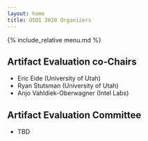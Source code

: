```yaml
---
layout: home
title: OSDI 2020 Organizers
---
```


{% include_relative menu.md %}

## Artifact Evaluation co-Chairs

* Eric Eide (University of Utah)
* Ryan Stutsman (University of Utah)
* Anjo Vahldiek-Oberwagner (Intel Labs)

## Artifact Evaluation Committee

* TBD